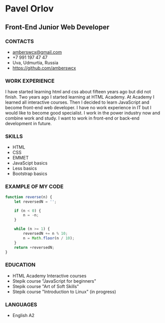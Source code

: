 # Pavel Orlov
## Front-End Junior Web Developer

### CONTACTS
* amberswcx@gmail.com
* +7 991 197 47 47
* Uva, Udmurtia, Russia
* https://github.com/amberswcx

### WORK EXPERIENCE
I have started learning html and css about fifteen years ago but did not finish.
Two years ago I started learning at HTML Academy. At Academy I learned all interactive courses. Then I decided to learn JavaScript and become front-end web developer.
I have no work experience in IT but I would like to become good specialist. I work in the power industry now and combine work and study. I want to work in front-end or back-end development in future.

### SKILLS
* HTML
* CSS
* EMMET
* JavaScipt basics
* Less basics
* Bootstrap basics

### EXAMPLE OF MY CODE
```javascript
function reverse(n) {
	let reversedN = '';

	if (n < 0) {
		n = -n;
	}

	while (n >= 1) {
		reversedN += n % 10;
		n = Math.floor(n / 10);
	}
	return +reversedN;
}
```

### EDUCATION
* HTML Academy Interactive courses
* Stepik course "JavaScript for beginners"
* Stepik course "Art of Soft Skills"
* Stepik course "Introduction to Linux" (in progress)

### LANGUAGES
* English A2